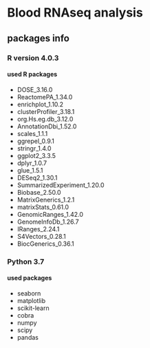 # Blood RNAseq analysis


## packages info
### R version 4.0.3
#### used R packages
* DOSE_3.16.0                 
* ReactomePA_1.34.0           
* enrichplot_1.10.2           
* clusterProfiler_3.18.1     
* org.Hs.eg.db_3.12.0
* AnnotationDbi_1.52.0
* scales_1.1.1
* ggrepel_0.9.1              
* stringr_1.4.0
* ggplot2_3.3.5
* dplyr_1.0.7
* glue_1.5.1                 
* DESeq2_1.30.1
* SummarizedExperiment_1.20.0
* Biobase_2.50.0
* MatrixGenerics_1.2.1       
* matrixStats_0.61.0
* GenomicRanges_1.42.0
* GenomeInfoDb_1.26.7
* IRanges_2.24.1             
* S4Vectors_0.28.1
* BiocGenerics_0.36.1   

### Python 3.7
#### used packages
* seaborn
* matplotlib
* scikit-learn
* cobra
* numpy
* scipy
* pandas
